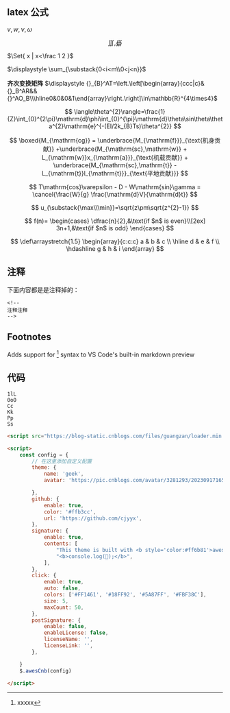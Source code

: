 <!-- #! https://zhuanlan.zhihu.com/p/706183607
https://www.cnblogs.com/cjyyx/p/18260850
# Markdown 语法支持测试 -->

## latex 公式

$v, w, \nu, \omega$

$$
\iiint, \oiiint
$$

$\Set{ x | x<\frac 1 2 }$

$\displaystyle \sum_{\substack{0<i<m\\0<j<n}}$

**齐次变换矩阵** $\displaystyle {}_{B}^AT=\left.\left[\begin{array}{ccc|c}&{}_B^AR&&{}^AO_B\\\hline0&0&0&1\end{array}\right.\right]\in\mathbb{R}^{4\times4}$

$$
\langle\theta^{2}\rangle=\frac{1}{Z}\int_{0}^{2\pi}\mathrm{d}\phi\int_{0}^{\pi}\mathrm{d}\theta\sin\theta\theta^{2}\mathrm{e}^{-(EI/2k_{B}Ts)\theta^{2}}
$$

$$
\boxed{M_{\mathrm{cg}} = \underbrace{M_{\mathrm{f}}}_{\text{机身贡献}} +\underbrace{M_{\mathrm{sc},\mathrm{w}} + L_{\mathrm{w}}x_{\mathrm{a}}}_{\text{机载贡献}} + \underbrace{M_{\mathrm{sc},\mathrm{t}} - L_{\mathrm{t}}l_{\mathrm{t}}}_{\text{平地贡献}}}
$$

$$
T\mathrm{cos}\varepsilon - D - W\mathrm{sin}\gamma = \cancel{\frac{W}{g} \frac{\mathrm{d}V}{\mathrm{d}t}}
$$

$$
u_{\substack{\max\\\min}}=\sqrt{z\pm\sqrt{z^{2}-1}}
$$

$$
f(n)=
\begin{cases}
\dfrac{n}{2},&\text{if $n$ is even}\\[2ex]
3n+1,&\text{if $n$ is odd}
\end{cases}
$$

$$
\def\arraystretch{1.5}
\begin{array}{c:c:c}
a & b & c \\ \hline
d & e & f \\
\hdashline
g & h & i
\end{array}
$$

## 注释

下面内容都是是注释掉的：

<!-- 注释注释注释注释注释注释注释 -->

<!-- 注释注释注释注释注释
注释注释
注释注释 -->

<!--
注释注释注释注释

注释注释注释
-->

<!-- 
```x
注释注释
```
-->

```x
<!-- 
注释注释
-->
```

<!-- 
$$注释$$ -->

## Footnotes

Adds support for [^1] syntax to VS Code's built-in markdown preview

[^1]: xxxxx

## 代码

```test
1lL
0oO
Cc
Kk
Pp
Ss
```

```html
<script src="https://blog-static.cnblogs.com/files/guangzan/loader.min.js"></script>

<script>
    const config = {
        // 在这里添加自定义配置
        theme: {
            name: 'geek',
            avatar: 'https://pic.cnblogs.com/avatar/3281293/20230917165414.png',

        },
        github: {
            enable: true,
            color: '#ffb3cc',
            url: 'https://github.com/cjyyx',
        },
        signature: {
            enable: true,
            contents: [
                "This theme is built with <b style='color:#ff6b81'>awescnb</b>.",
                "<b>console.log(🍺);</b>",
            ],
        },
        click: {
            enable: true,
            auto: false,
            colors: ['#FF1461', '#18FF92', '#5A87FF', '#FBF38C'],
            size: 5,
            maxCount: 50,
        },
        postSignature: {
            enable: false,
            enableLicense: false,
            licenseName: '',
            licenseLink: '',
        },

    }
    $.awesCnb(config)

</script>

```
